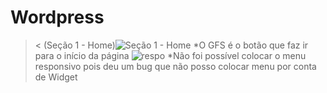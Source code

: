 # Wordpress
>&lt;
(Seção 1 - Home)![Seção 1 - Home](https://user-images.githubusercontent.com/94648043/161451920-24e89879-c11c-4a42-85d6-f24e41c55536.PNG)
*O GFS é o botão que faz ir para o início da página
![respo](https://user-images.githubusercontent.com/94648043/161476711-c9f863cc-50a5-4a23-b293-365c5143e07b.PNG)
*Não foi possível colocar o menu responsivo pois deu um bug que não posso colocar menu por conta de Widget
